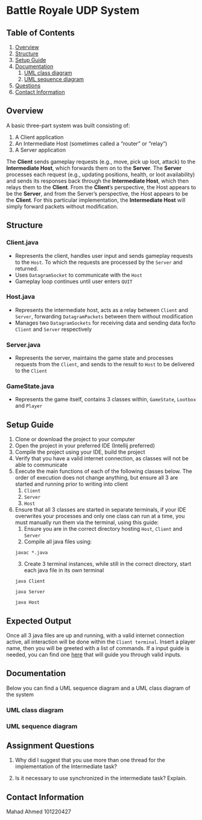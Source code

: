 # Battle Royale UDP System

## Table of Contents
1. [Overview](#overview)
2. [Structure](#structure)
3. [Setup Guide](#setup-guide)
4. [Documentation](#documentation)
    1. [UML class diagram](#uml-class-diagram)
    2. [UML sequence diagram](#uml-sequence-diagram)
5. [Questions](#assignment-questions)
6. [Contact Information](#contact-information)

## Overview
A basic three-part system was built consisting of:
1. A Client application
2. An Intermediate Host (sometimes called a “router” or “relay”)
3. A Server application
   
The **Client** sends gameplay requests (e.g., move, pick up loot, attack) to the **Intermediate Host**,
which forwards them on to the **Server**. The **Server** processes each request (e.g., updating positions,
health, or loot availability) and sends its responses back through the **Intermediate Host**, which then
relays them to the **Client**. From the **Client**’s perspective, the Host appears to be the **Server**, and from
the Server’s perspective, the Host appears to be the **Client**. For this particular implementation, the **Intermediate 
Host** will simply forward packets without modification.

## Structure

### Client.java
- Represents the client, handles user input and sends gameplay requests to the `Host`. To which the requests
are processed by the `Server` and returned.
- Uses `DatagramSocket` to communicate with the `Host`
- Gameplay loop continues until user enters `QUIT`
### Host.java
- Represents the intermediate host, acts as a relay between `Client` and `Server`, forwarding `DatagramPackets` 
between them without modification
- Manages two `DatagramSockets` for receiving data and sending data for/to `Client` and `Server` respectively
### Server.java
- Represents the server, maintains the game state and processes requests from the `Client`, and sends to
the result to `Host` to be delivered to the `Client`
### GameState.java
- Represents the game itself, contains 3 classes within, `GameState`, `Lootbox` and `Player`

## Setup Guide
1. Clone or download the project to your computer
2. Open the project in your preferred IDE (Intellij preferred)
3. Compile the project using your IDE, build the project
4. Verify that you have a valid internet connection, as classes will not be able to communicate
5. Execute the main functions of each of the following classes below. The order of execution does not
change anything, but ensure all 3 are started and running prior to writing into client
   1. `Client`
   2. `Server`
   3. `Host`
6. Ensure that all 3 classes are started in separate terminals, if your IDE overwrites your processes and only
one class can run at a time, you must manually run them via the terminal, using this guide:
   1. Ensure you are in the correct directory hosting `Host`, `Client` and `Server`
   2. Compile all java files using:
    ```
    javac *.java
    ```
   3. Create 3 terminal instances, while still in the correct directory, start each java file in its own terminal
   ```
   java Client
   ```
   ```
   java Server
   ```
   ```
   java Host
   ```


## Expected Output
Once all 3 java files are up and running, with a valid internet connection active, all interaction will be done within
the `Client terminal`. Insert a player name, then you will be greeted with a list of commands. 
If a input guide is needed, you can find one [here](docs/test_inputs.txt) that will guide you through valid inputs.

## Documentation
Below you can find a UML sequence diagram and a UML class diagram of the system
### UML class diagram

### UML sequence diagram


## Assignment Questions
1. Why did I suggest that you use more than one thread for the implementation of the Intermediate
task?

3. Is it necessary to use synchronized in the intermediate task? Explain.


## Contact Information
Mahad Ahmed
101220427
